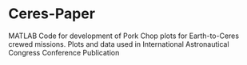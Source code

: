 # Ceres-Paper
MATLAB Code for development of Pork Chop plots for Earth-to-Ceres crewed missions. Plots and data used in International Astronautical Congress Conference Publication
